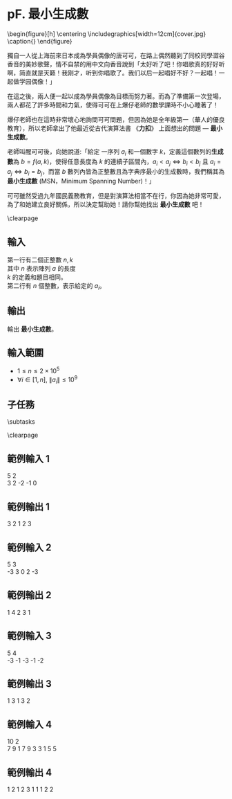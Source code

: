 # pF. 最小生成數

\begin{figure}[h]
\centering
\includegraphics[width=12cm]{cover.jpg}
\caption{}
\end{figure}

獨自一人從上海前來日本成為學員偶像的唐可可，在路上偶然聽到了同校同學澀谷香音的美妙歌聲，情不自禁的用中文向香音說到「太好听了吧！你唱歌真的好好听啊，简直就是天籁！我刚才，听到你唱歌了。我们以后一起唱好不好？一起唱！一起做学园偶像！」

在這之後，兩人便一起以成為學員偶像為目標而努力著。而為了準備第一次登場，兩人都花了許多時間和力氣，使得可可在上爆仔老師的數學課時不小心睡著了！

爆仔老師也在這時非常壞心地詢問可可問題，但因為她是全年級第一（華人的優良教育），所以老師拿出了他最近從古代演算法書 《**力扣**》 上面想出的問題 — **最小生成數**。

老師叫醒可可後，向她說道:「給定 一序列 $a_i$ 和一個數字 $k$，定義這個數列的**生成數**為 $b = f(a, k)$，使得任意長度為 $k$ 的連續子區間內，$a_i < a_j \iff b_i < b_j$ 且 $a_i = a_j \iff b_i = b_j$，而當 $b$ 數列內皆為正整數且為字典序最小的生成數時，我們稱其為 **最小生成數** (MSN，Minimum Spanning Number)！」

可可雖然受過九年國民義務教育，但是對演算法相當不在行，你因為她非常可愛，為了和她建立良好關係，所以決定幫助她！請你幫她找出 **最小生成數** 吧！

\clearpage

## 輸入
第一行有二個正整數 $n, k$\
其中 $n$ 表示陣列 $a$ 的長度\
$k$ 的定義和題目相同。\
第二行有 $n$ 個整數，表示給定的 $a_i$。

## 輸出
輸出 **最小生成數**。

## 輸入範圍
- $1 \le n \le 2 \times 10^5$
- $\forall i \in [1, n], \ \|a_i\| \le 10^9$

## 子任務
\subtasks

\clearpage

## 範例輸入 1
5 2\
3 2 -2 -1 0

## 範例輸出 1
3 2 1 2 3 


## 範例輸入 2
5 3\
-3 3 0 2 -3

## 範例輸出 2
1 4 2 3 1 

## 範例輸入 3
5 4\
-3 -1 -3 -1 -2

## 範例輸出 3
1 3 1 3 2 

## 範例輸入 4
10 2\
7 9 1 7 9 3 3 1 5 5

## 範例輸出 4
1 2 1 2 3 1 1 1 2 2
